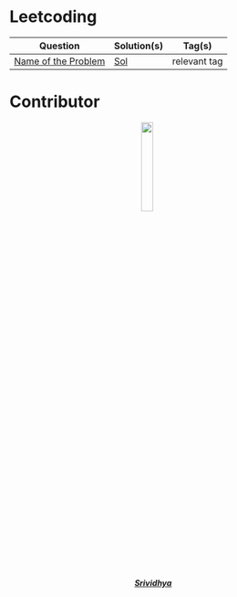 # Leetcoding


| Question | Solution(s) | Tag(s) |
|----------|-------------|--------|
|[Name of the Problem](https://leetcode.com/problems/name-of-the-problem/)| [Sol]() | relevant tag|



# Contributor


<p align="center">
<img width=20% src="https://avatars.githubusercontent.com/u/40795403?v=4">&ensp;&ensp;&ensp;
</p>

<a href="https://github.com/sriinampudi">
<h5 align="center"><b>Srividhya</b></a


